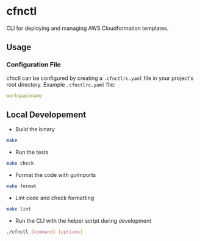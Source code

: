 # cfnctl

CLI for deploying and managing AWS Cloudformation templates.


## Usage

### Configuration File

cfnctl can be configured by creating a `.cfnctlrc.yaml` file in your project's root directory. Example `.cfnctlrc.yaml` file:

```yaml
workspacename
```

## Local Developement

- Build the binary

```sh
make
```

- Run the tests

```sh
make check
```

- Format the code with goimports

```sh
make format
```

- Lint code and check formatting

```sh
make lint
```

- Run the CLI with the helper script during development

```sh
./cfnctl [command] [options]
```
